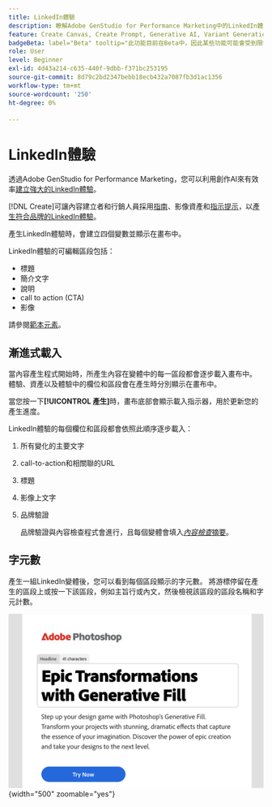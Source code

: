 ```yaml
---
title: LinkedIn體驗
description: 瞭解Adobe GenStudio for Performance Marketing中的LinkedIn體驗。
feature: Create Canvas, Create Prompt, Generative AI, Variant Generation, Content Generation
badgeBeta: label="Beta" tooltip="此功能目前在Beta中，因此某些功能可能會受到限制或有所變更。"
role: User
level: Beginner
exl-id: 4d43a214-c635-440f-9dbb-f371bc253195
source-git-commit: 8d79c2bd2347bebb18ecb432a7087fb3d1ac1356
workflow-type: tm+mt
source-wordcount: '250'
ht-degree: 0%

---
```


# LinkedIn體驗

透過Adobe GenStudio for Performance Marketing，您可以利用創作AI來有效率[建立強大的LinkedIn體驗](/help/user-guide/create/create-linkedin.md)。

[!DNL Create]可讓內容建立者和行銷人員採用[指南](/help/user-guide/guidelines/overview.md)、影像資產和[指示提示](/help/user-guide/effective-prompts.md)，以[產生符合品牌的LinkedIn體驗](/help/user-guide/create/create-email-experience.md)。

產生LinkedIn體驗時，會建立四個變數並顯示在畫布中。

LinkedIn體驗的可編輯區段包括：

* 標題
* 簡介文字
* 說明
* call to action (CTA)
* 影像

請參閱[範本元素](/help/user-guide/content/use-templates.md#template-elements)。

## 漸進式載入

當內容產生程式開始時，所產生內容在變體中的每一區段都會逐步載入畫布中。 體驗、資產以及體驗中的欄位和區段會在產生時分別顯示在畫布中。

當您按一下&#x200B;**[!UICONTROL 產生]**&#x200B;時，畫布底部會顯示載入指示器，用於更新您的產生進度。

LinkedIn體驗的每個欄位和區段都會依照此順序逐步載入：

1. 所有變化的主要文字
1. call-to-action和相關聯的URL
1. 標題
1. 影像上文字
1. 品牌驗證

   品牌驗證與內容檢查程式會進行，且每個變體會填入&#x200B;[_內容檢查_&#x200B;摘要](/help/user-guide/guidelines/brand-validation.md#content-check-summary)。

## 字元數

產生一組LinkedIn變體後，您可以看到每個區段顯示的字元數。 將游標停留在產生的區段上或按一下該區段，例如主旨行或內文，然後檢視該區段的區段名稱和字元計數。

![字元計數](/help/assets/character-count.png){width="500" zoomable="yes"}

